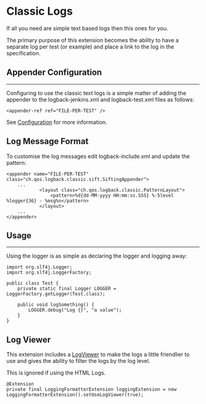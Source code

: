 # Classic Logs

If all you need are simple text based logs then this ones for you.

The primary purpose of this extension becomes the ability to have a separate log per test (or example) and place a link to the log in the specification.

## Appender Configuration
---

Configuring to use the classic text logs is a simple matter of adding the appender to the logback-jenkins.xml and logback-test.xml files as follows:

    <appender-ref ref="FILE-PER-TEST" />

See [Configuration](Configuration.md) for more information.


## Log Message Format
To customise the log messages edit logback-include.xml and update the pattern:

    <appender name="FILE-PER-TEST" class="ch.qos.logback.classic.sift.SiftingAppender">
		...		
				<layout class="ch.qos.logback.classic.PatternLayout">
 					<pattern>%d{dd-MM-yyyy HH:mm:ss.SSS} %-5level %logger{36} - %msg%n</pattern> 
				</layout>
		...
	</appender>
	
## Usage
---

Using the logger is as simple as declaring the logger and logging away:

    import org.slf4j.Logger;
    import org.slf4j.LoggerFactory;
    
    public class Test {
        private static final Logger LOGGER = LoggerFactory.getLogger(Test.class);
        
        public void logSomething() {
            LOGGER.debug("Log {}", "a value");
        }
    }

## Log Viewer

This extension includes a [LogViewer](- "c:assertTrue=useLogViewer()") to make the logs a little friendlier to use and gives the ability to filter the logs by the log level.  

This is ignored if using the HTML Logs.

    @Extension 
    private final LoggingFormatterExtension loggingExtension = new LoggingFormatterExtension().setUseLogViewer(true);